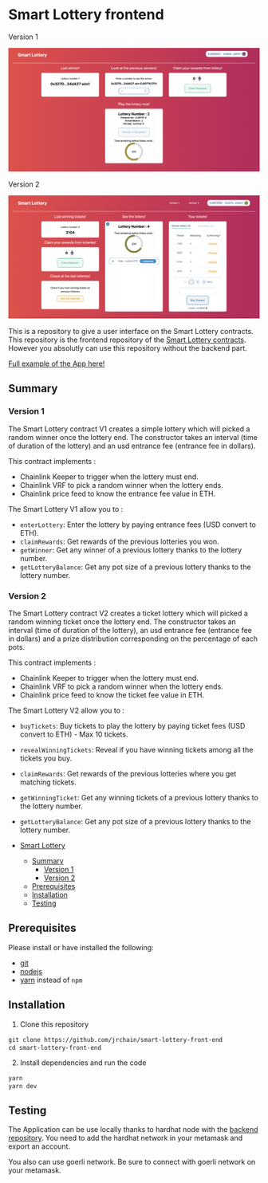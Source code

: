 # Smart Lottery frontend

Version 1

![App](public/images/readme-app.png)

Version 2

![App](public/images/readme-app-v2.png)

This is a repository to give a user interface on the Smart Lottery contracts.
This repository is the frontend repository of the [Smart Lottery contracts](https://github.com/jrchain/smart-lottery). However you absolutly can use this repository without the backend part.

[Full example of the App here!](https://white-wildflower-6380.on.fleek.co/)

## Summary

### Version 1

The Smart Lottery contract V1 creates a simple lottery which will picked a random winner once the lottery end.
The constructor takes an interval (time of duration of the lottery) and an usd entrance fee (entrance fee in dollars).

This contract implements :

- Chainlink Keeper to trigger when the lottery must end.
- Chainlink VRF to pick a random winner when the lottery ends.
- Chainlink price feed to know the entrance fee value in ETH.

The Smart Lottery V1 allow you to :

- `enterLottery`: Enter the lottery by paying entrance fees (USD convert to ETH).
- `claimRewards`: Get rewards of the previous lotteries you won.
- `getWinner`: Get any winner of a previous lottery thanks to the lottery number.
- `getLotteryBalance`: Get any pot size of a previous lottery thanks to the lottery number.

### Version 2

The Smart Lottery contract V2 creates a ticket lottery which will picked a random winning ticket once the lottery end.
The constructor takes an interval (time of duration of the lottery), an usd entrance fee (entrance fee in dollars) and a prize distribution corresponding on the percentage of each pots.

This contract implements :

- Chainlink Keeper to trigger when the lottery must end.
- Chainlink VRF to pick a random winner when the lottery ends.
- Chainlink price feed to know the ticket fee value in ETH.

The Smart Lottery V2 allow you to :

- `buyTickets`: Buy tickets to play the lottery by paying ticket fees (USD convert to ETH) - Max 10 tickets.
- `revealWinningTickets`: Reveal if you have winning tickets among all the tickets you buy.
- `claimRewards`: Get rewards of the previous lotteries where you get matching tickets.
- `getWinningTicket`: Get any winning tickets of a previous lottery thanks to the lottery number.
- `getLotteryBalance`: Get any pot size of a previous lottery thanks to the lottery number.

- [Smart Lottery](#smart-lottery)
  - [Summary](#summary)
    - [Version 1](#version-1)
    - [Version 2](#version-2)
  - [Prerequisites](#prerequisites)
  - [Installation](#installation)
  - [Testing](#testing)

## Prerequisites

Please install or have installed the following:

- [git](https://git-scm.com/book/en/v2/Getting-Started-Installing-Git)
- [nodejs](https://nodejs.org/en/download/)
- [yarn](https://yarnpkg.com/getting-started/install) instead of `npm`

## Installation

1. Clone this repository

```
git clone https://github.com/jrchain/smart-lottery-front-end
cd smart-lottery-front-end
```

2. Install dependencies and run the code

```
yarn
yarn dev
```

## Testing

The Application can be use locally thanks to hardhat node with the [backend repository](https://github.com/jrchain/smart-lottery). You need to add the hardhat network in your metamask and export an account.

You also can use goerli network. Be sure to connect with goerli network on your metamask.
